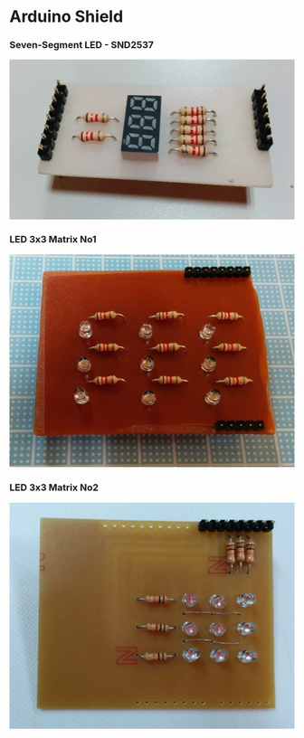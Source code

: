 Arduino Shield
===============

### Seven-Segment LED - SND2537
![photo](https://raw.githubusercontent.com/ohwada/ArduinoShield/master/docs/7seg_snd2537/pcb.png)

### LED 3x3 Matrix No1
![photo](https://raw.githubusercontent.com/ohwada/ArduinoShield/master/docs/led_3x3_1/pcb.png)

### LED 3x3 Matrix No2
![photo](https://raw.githubusercontent.com/ohwada/ArduinoShield/master/docs/led_3x3_2/pcb.png)
